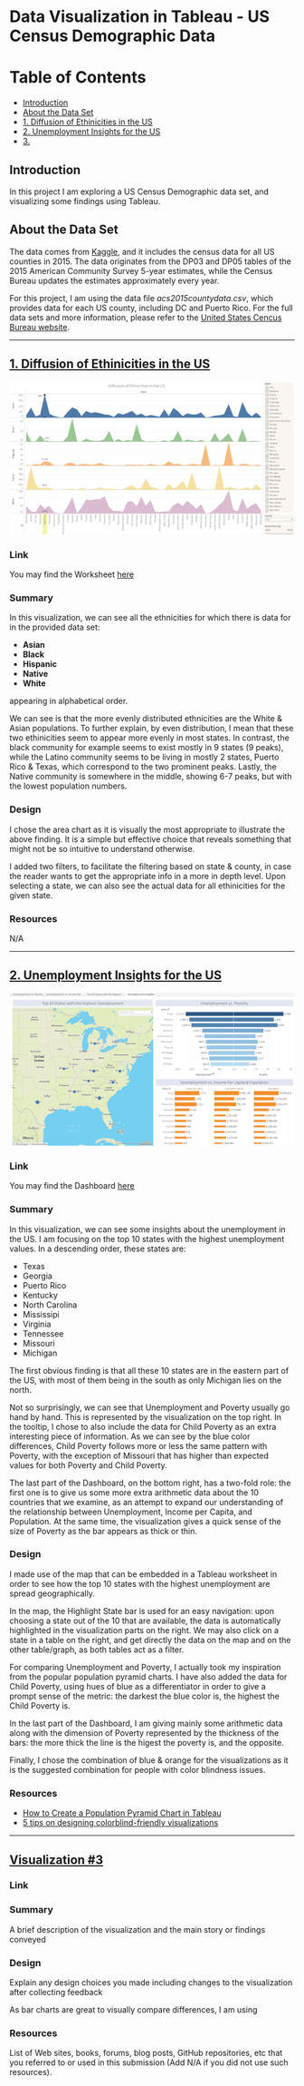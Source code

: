 # Data Visualization in Tableau - US Census Demographic Data

# Table of Contents

* [Introduction](#introduction)
* [About the Data Set](#about-the-data-set)
* [1. Diffusion of Ethinicities in the US](#1-diffusion-of-ethinicities-in-the-us)
* [2. Unemployment Insights for the US](#2-unemployment-insights-for-the-US)
* [3. ](#3-)


## <b>Introduction</b><br>

In this project I am exploring a US Census Demographic data set, and visualizing some findings using Tableau.


## <b>About the Data Set</b>

The data comes from [Kaggle](https://www.kaggle.com/datasets/muonneutrino/us-census-demographic-data), and it includes the census data for all US counties in 2015. The data originates from the DP03 and DP05 tables of the 2015 American Community Survey 5-year estimates, while the Census Bureau updates the estimates approximately every year. 

For this project, I am using the data file _acs2015countydata.csv_, which provides data for each US county, including DC and Puerto Rico.
For the full data sets and more information, please refer to the [United States Cencus Bureau website](https://data.census.gov/cedsci/).

___________________

## [1. Diffusion of Ethinicities in the US](https://public.tableau.com/app/profile/dimitra.karamperi/viz/DiffusionofEthnicitiesintheUS/Sheet1)

![Diffusion of Ethinicities in the US](https://github.com/dimikara/US-Census-Demographic-Data/blob/main/img/Diffusion%20of%20Ethinicities%20in%20the%20US.png)


### Link

You may find the Worksheet [here](https://public.tableau.com/app/profile/dimitra.karamperi/viz/DiffusionofEthnicitiesintheUS/Sheet1)


### Summary

In this visualization, we can see all the ethnicities for which there is data for in the provided data set:

- **Asian**
- **Black**
- **Hispanic**
- **Native**
- **White**

appearing in alphabetical order.

We can see is that the more evenly distributed ethnicities are the White & Asian populations. To further explain, by even distribution, I mean that these two ethinicities seem to appear more evenly in most states. In contrast, the black community for example seems to exist mostly in 9 states (9 peaks), while the Latino community seems to be living in mostly 2 states, Puerto Rico & Texas, which correspond to the two prominent peaks. Lastly, the Native community is somewhere in the middle, showing 6-7 peaks, but with the lowest population numbers.


### Design

I chose the area chart as it is visually the most appropriate to illustrate the above finding. It is a simple but effective choice that reveals something that might not be so intuitive to understand otherwise.

I added two filters, to facilitate the filtering based on state & county, in case the reader wants to get the appropriate info in a more in depth level. Upon selecting a state, we can also see the actual data for all ethinicities for the given state.



### Resources

N/A

___________________

## [2. Unemployment Insights for the US](https://public.tableau.com/app/profile/dimitra.karamperi/viz/UnemploymentInsightsfortheUS/UnemploymentInsights)

![Unemployment Insights for the US](https://github.com/dimikara/US-Census-Demographic-Data/blob/main/img/Unemployment%20Insights%20for%20the%20US.png)

### Link

You may find the Dashboard [here](https://public.tableau.com/app/profile/dimitra.karamperi/viz/UnemploymentInsightsfortheUS/UnemploymentInsights)

### Summary

In this visualization, we can see some insights about the unemployment in the US. I am focusing on the top 10 states with the highest unemployment values. In a descending order, these states are:
- Texas
- Georgia
- Puerto Rico
- Kentucky
- North Carolina
- Mississipi
- Virginia
- Tennessee
- Missouri
- Michigan

The first obvious finding is that all these 10 states are in the eastern part of the US, with most of them being in the south as only Michigan lies on the north.

Not so surprisingly, we can see that Unemployment and Poverty usually go hand by hand. This is represented by the visualization on the top right. In the tooltip, I chose to also include the data for Child Poverty as an extra interesting piece of information. As we can see by the blue color differences, Child Poverty follows more or less the same pattern with Poverty, with the exception of Missouri that has higher than expected values for both Poverty and Child Poverty.

The last part of the Dashboard, on the bottom right, has a two-fold role: the first one is to give us some more extra arithmetic data about the 10 countries that we examine, as an attempt to expand our understanding of the relationship between Unemployment, Income per Capita, and Population. At the same time, the visualization gives a quick sense of the size of Poverty as the bar appears as thick or thin.


### Design

I made use of the map that can be embedded in a Tableau worksheet in order to see how the top 10 states with the highest unemployment are spread geographically. 

In the map, the Highlight State bar is used for an easy navigation: upon choosing a state out of the 10 that are available, the data is automatically highlighted in the visualization parts on the right. We may also click on a state in a table on the right, and get directly the data on the map and on the other table/graph, as both tables act as a filter. 

For comparing Unemployment and Poverty, I actually took my inspiration from the popular population pyramid charts. I have also added the data for Child Poverty, using hues of blue as a differentiator in order to give a prompt sense of the metric: the darkest the blue color is, the highest the Child Poverty is.

In the last part of the Dashboard, I am giving mainly some arithmetic data along with the dimension of Poverty represented by the thickness of the bars: the more thick the line is the higest the poverty is, and the opposite.

Finally, I chose the combination of blue & orange for the visualizations as it is the suggested combination for people with color blindness issues.


### Resources

* [How to Create a Population Pyramid Chart in Tableau](https://www.doingdata.org/blog/how-to-create-a-population-pyramid-chart-in-tableau)
* [5 tips on designing colorblind-friendly visualizations](https://www.tableau.com/about/blog/examining-data-viz-rules-dont-use-red-green-together)

___________________

## [Visualization #3]()

### Link

### Summary

A brief description of the visualization and the main story or findings conveyed


### Design

Explain any design choices you made including changes to the visualization after collecting feedback

As bar charts are great to visually compare differences, I am using 


### Resources

List of Web sites, books, forums, blog posts, GitHub repositories, etc that you referred to or used in this submission (Add N/A if you did not use such resources).
